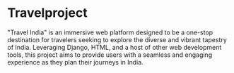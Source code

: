 # Travelproject
"Travel India" is an immersive web platform designed to be a one-stop destination for travelers seeking to explore the diverse and vibrant tapestry of India. Leveraging Django, HTML, and a host of other web development tools, this project aims to provide users with a seamless and engaging experience as they plan their journeys in India.
